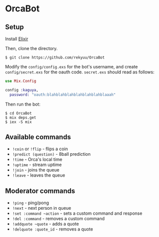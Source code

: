 # OrcaBot

## Setup

Install [Elixir](http://elixir-lang.org/)

Then, clone the directory.

```
$ git clone https://github.com/rekyuu/OrcaBot
```

Modify the `config/config.exs` for the bot's username, and create `config/secret.exs` for the oauth code. `secret.exs` should read as follows:

```elixir
use Mix.Config

config :kaguya,
  password: "oauth:blahblahblahblahblahblahblaaah"
```

Then run the bot:

```
$ cd OrcaBot
$ mix deps.get
$ iex -S mix
```

## Available commands

- `!coin` or `!flip` - flips a coin
- `!predict (question)` - 8ball prediction
- `!time` - Orca's local time
- `!uptime` - stream uptime
- `!join` - joins the queue
- `!leave` - leaves the queue

## Moderator commands

- `!ping` - ping/pong
- `!next` - next person in queue
- `!set :command ~action` - sets a custom command and response
- `!del :command` - removes a custom command
- `!addquote ~quote` - adds a quote
- `!delquote :quote_id` - removes a quote

